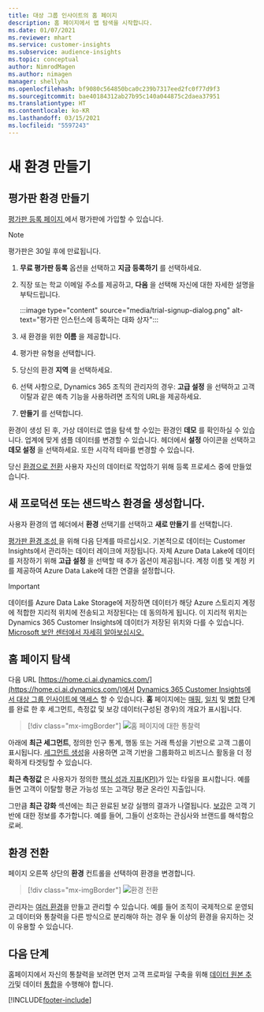 ```yaml
---
title: 대상 그룹 인사이트의 홈 페이지
description: 홈 페이지에서 앱 탐색을 시작합니다.
ms.date: 01/07/2021
ms.reviewer: mhart
ms.service: customer-insights
ms.subservice: audience-insights
ms.topic: conceptual
author: NimrodMagen
ms.author: nimagen
manager: shellyha
ms.openlocfilehash: bf9080c564850bca0c239b7317eed2fc0f77d9f3
ms.sourcegitcommit: bae40184312ab27b95c140a044875c2daea37951
ms.translationtype: HT
ms.contentlocale: ko-KR
ms.lasthandoff: 03/15/2021
ms.locfileid: "5597243"
---
```

# <a name="create-a-new-environment"></a>새 환경 만들기

## <a name="create-a-trial-environment"></a>평가판 환경 만들기

[평가판 등록 페이지 ](https://dynamics.microsoft.com/get-started/free-trial/?appname=customerinsights)에서 평가판에 가입할 수 있습니다. 

> [!NOTE]
> 평가판은 30일 후에 만료됩니다.

1. **무료 평가판 등록** 옵션을 선택하고 **지금 등록하기** 를 선택하세요.

1. 직장 또는 학교 이메일 주소를 제공하고, **다음** 을 선택해 자신에 대한 자세한 설명을 부탁드립니다.

   :::image type="content" source="media/trial-signup-dialog.png" alt-text="평가판 인스턴스에 등록하는 대화 상자":::

1. 새 환경을 위한 **이름** 을 제공합니다. 

1. 평가판 유형을 선택합니다.

1. 당신의 환경 **지역** 을 선택하세요.

1. 선택 사항으로, Dynamics 365 조직의 관리자의 경우: **고급 설정** 을 선택하고 고객 이탈과 같은 예측 기능을 사용하려면 조직의 URL을 제공하세요.

1. **만들기** 를 선택합니다. 

환경이 생성 된 후, 가상 데이터로 앱을 탐색 할 수있는 환경인 **데모** 를 확인하실 수 있습니다. 업계에 맞게 샘플 데이터를 변경할 수 있습니다. 헤더에서 **설정** 아이콘을 선택하고 **데모 설정** 을 선택하세요. 또한 시각적 테마를 변경할 수 있습니다. 

당신 [환경으로 전환](#switch-environments) 사용자 자신의 데이터로 작업하기 위해 등록 프로세스 중에 만들었습니다.

## <a name="create-a-new-production-or-sandbox-environment"></a>새 프로덕션 또는 샌드박스 환경을 생성합니다.

사용자 환경의 앱 헤더에서 **환경** 선택기를 선택하고 **새로 만들기** 를 선택합니다.

[평가판 환경 조성 ](#create-a-trial-environment)을 위해 다음 단계를 따르십시오. 기본적으로 데이터는 Customer Insights에서 관리하는 데이터 레이크에 저장됩니다. 자체 Azure Data Lake에 데이터를 저장하기 위해 **고급 설정** 을 선택할 때 추가 옵션이 제공됩니다.  계정 이름 및 계정 키를 제공하여 Azure Data Lake에 대한 연결을 설정합니다. 

> [!IMPORTANT]
> 데이터를 Azure Data Lake Storage에 저장하면 데이터가 해당 Azure 스토리지 계정에 적합한 지리적 위치에 전송되고 저장된다는 데 동의하게 됩니다. 이 지리적 위치는 Dynamics 365 Customer Insights에 데이터가 저장된 위치와 다를 수 있습니다. [Microsoft 보안 센터에서 자세히 알아보십시오.](https://www.microsoft.com/trust-center)

## <a name="explore-the-home-page"></a>홈 페이지 탐색

다음 URL [https://home.ci.ai.dynamics.com/](https://home.ci.ai.dynamics.com/)에서 [Dynamics 365 Customer Insights에서 대상 그룹 인사이트에 액세스](https://home.ci.ai.dynamics.com/) 할 수 있습니다.
**홈** 페이지에는 [매핑](map-entities.md), [일치](match-entities.md) 및 [병합](merge-entities.md) 단계를 완료 한 후 세그먼트, 측정값 및 보강 데이터(구성된 경우)의 개요가 표시됩니다.

> [!div class="mx-imgBorder"] 
> ![홈 페이지에 대한 통찰력](media/home-page-insights.png "홈 페이지에 대한 통찰력")

아래에 **최근 세그먼트**, 정의한 인구 통계, 행동 또는 거래 특성을 기반으로 고객 그룹이 표시됩니다. [세그먼트 생성](segments.md)을 사용하면 고객 기반을 그룹화하고 비즈니스 활동을 더 정확하게 타겟팅할 수 있습니다.

**최근 측정값** 은 사용자가 정의한 [핵심 성과 지표(KPI)](measures.md)가 있는 타일을 표시합니다. 예를 들면 고객이 이탈할 평균 가능성 또는 고객당 평균 온라인 지출입니다.

그만큼 **최근 강화** 섹션에는 최근 완료된 보강 실행의 결과가 나열됩니다. [보강](enrichment-hub.md)은 고객 기반에 대한 정보를 추가합니다. 예를 들어, 그들이 선호하는 관심사와 브랜드를 해석함으로써.

## <a name="switch-environments"></a>환경 전환

페이지 오른쪽 상단의 **환경** 컨트롤을 선택하여 환경을 변경합니다.

> [!div class="mx-imgBorder"] 
> ![환경 전환](media/home-page-environment-switcher.png "환경 전환")

관리자는 [여러 환경](manage-environments.md)을 만들고 관리할 수 있습니다. 예를 들어 조직이 국제적으로 운영되고 데이터와 통찰력을 다른 방식으로 분리해야 하는 경우 둘 이상의 환경을 유지하는 것이 유용할 수 있습니다.

## <a name="next-step"></a>다음 단계

홈페이지에서 자신의 통찰력을 보려면 먼저 고객 프로파일 구축을 위해 [데이터 원본 추가](data-sources.md)및 데이터 [통합](data-unification.md)을 수행해야 합니다.


[!INCLUDE[footer-include](../includes/footer-banner.md)]